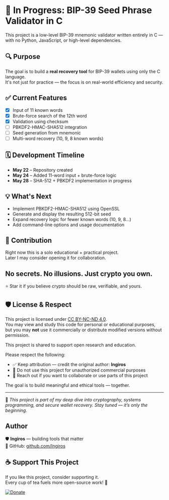 # 🚧 In Progress: BIP-39 Seed Phrase Validator in C

This project is a low-level BIP-39 mnemonic validator written entirely in C — with no Python, JavaScript, or high-level dependencies.

## 🔍 Purpose
The goal is to build a **real recovery tool** for BIP-39 wallets using only the C language.  
It's not just for practice — the focus is on real-world efficiency and security.

## ✅ Current Features
- [x] Input of 11 known words
- [x] Brute-force search of the 12th word
- [x] Validation using checksum
- [ ] PBKDF2-HMAC-SHA512 integration
- [ ] Seed generation from mnemonic
- [ ] Multi-word recovery (10, 9, 8 known words)

## 🗓️ Development Timeline
- **May 22** – Repository created
- **May 24** – Added 11-word input + brute-force logic
- **May 28** – SHA-512 + PBKDF2 implementation in progress

## 💡 What's Next
- Implement PBKDF2-HMAC-SHA512 using OpenSSL
- Generate and display the resulting 512-bit seed
- Expand recovery logic for fewer known words (10, 9, 8...)
- Add command-line options and usage documentation

## 🤝 Contribution
Right now this is a solo educational + practical project.  
Later I may consider opening it for collaboration.

## No secrets. No illusions. Just crypto you own.
⭐️ Star it if you believe crypto should be raw, verifiable, and yours.

## 🛡️ License & Respect

This project is licensed under [CC BY-NC-ND 4.0](https://creativecommons.org/licenses/by-nc-nd/4.0/).  
You may view and study this code for personal or educational purposes,  
but you may **not** use it commercially or distribute modified versions without permission.

This project is shared to support open research and education.

Please respect the following:

- ✅ Keep attribution — credit the original author: **Ingiros**  
- 🚫 Do not use this project for unauthorized commercial purposes  
- 💬 Reach out if you want to collaborate or use parts of this project

The goal is to build meaningful and ethical tools — together.

---

💬 *This project is part of my deep dive into cryptography, systems programming, and secure wallet recovery. Stay tuned — it’s only the beginning.*

## Author  
🛡️ **Ingiros** — building tools that matter  
🔗 GitHub: [github.com/Ingiros](https://github.com/Ingiros)

## ☕ Support This Project

If you like this project, consider supporting it.  
Every cup of tea fuels more open-source work! 🍵

[![Donate](https://img.shields.io/badge/Donate-support-green)](https://donate.example.com)
